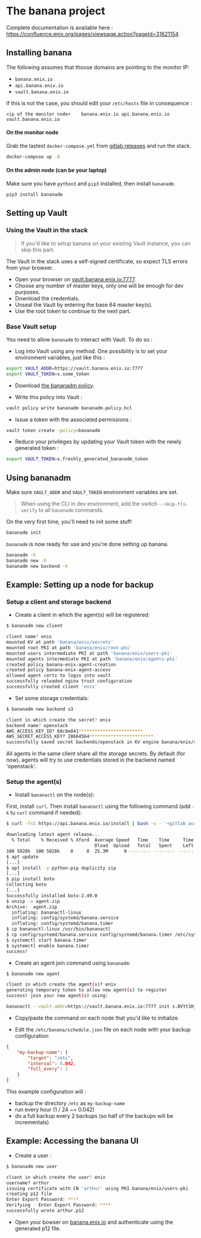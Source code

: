 # The banana project

Complete documentation is available here :
https://confluence.enix.org/pages/viewpage.action?pageId=31621154

## Installing banana

The following assumes that thoose domains are pointing to the monitor IP:

* `banana.enix.io`
* `api.banana.enix.io`
* `vault.banana.enix.io`

If this is not the case, you should edit your `/etc/hosts` file in consequence :

```
<ip of the monitor node>	banana.enix.io api.banana.enix.io vault.banana.enix.io
```

#### On the monitor node

Grab the lastest `docker-compose.yml` from [gitlab releases](https://gitlab.enix.io/products/banana/releases) and run the stack.

```bash
docker-compose up -d
```

#### On the admin node (can be your laptop)

Make sure you have `python3` and `pip3` installed, then install `bananadm`.

```bash
pip3 install bananadm
```

## Setting up Vault

### Using the Vault in the stack

> If you'd like to setup banana on your existing Vault instance, you can skip this part.

The Vault in the stack uses a self-signed certificate, so expect TLS errors from your browser.

* Open your browser on [vault.banana.enix.io:7777](https://vault.banana.enix.io:7777).
* Choose any number of master keys, only one will be enough for dev purposes.
* Download the credentials.
* Unseal the Vault by entering the base 64 master key(s).
* Use the root token to continue to the next part.

### Base Vault setup

You need to allow `bananadm` to interact with Vault. To do so :

* Log into Vault using any method. One possibility is to set your environment variables, just like this :

```bash
export VAULT_ADDR=https://vault.banana.enix.io:7777
export VAULT_TOKEN=s.some_token
```

* Download [the bananadm policy](https://gitlab.enix.io/products/banana/raw/master/config/vault/bananadm-policy.hcl).

* Write this policy into Vault :

```bash
vault policy write bananadm bananadm-policy.hcl
```

* Issue a token with the associated permissions :

```bash
vault token create -policy=bananadm
```

* Reduce your privileges by updating your Vault token with the newly generated token :

```bash
export VAULT_TOKEN=s.freshly_generated_bananadm_token
```

## Using bananadm

Make sure `VAULT_ADDR` and `VAULT_TOKEN` environment variables are set.

> When using the CLI in dev environment, add the switch `--skip-tls-verify` to all `bananadm` commands.

On the very first time, you'll need to init some stuff:

```bash
bananadm init
```

`bananadm` is now ready for use and you're done setting up banana.

```bash
bananadm -h
bananadm new -h
bananadm new backend -h
```

## Example: Setting up a node for backup

### Setup a client and storage backend

* Create a client in which the agent(s) will be registered:

```bash
$ bananadm new client

client name? enix
mounted KV at path 'banana/enix/secrets'
mounted root PKI at path 'banana/enix/root-pki'
mounted users intermediate PKI at path 'banana/enix/users-pki'
mounted agents intermediate PKI at path 'banana/enix/agents-pki'
created policy banana-enix-agent-creation
created policy banana-enix-agent-access
allowed agent certs to login into vault
successfully reloaded nginx trust configuration
successfully created client 'enix'
```

* Set some storage credentials:

```bash
$ bananadm new backend s3

client in which create the secret? enix
backend name? openstack
AWS_ACCESS_KEY_ID? 68c8e041************************
AWS_SECRET_ACCESS_KEY? 28664564************************
successfully saved secret backends/openstack in KV engine banana/enix/secrets
```

All agents in the same client share all the storage secrets. By default (for now), agents will try to use credentials stored in the backend named 'openstack'.

### Setup the agent(s)

* Install `bananactl` on the node(s):

First, install `curl`. Then install `bananactl` using the following command (add `-k` tu `curl` command if needed):

```bash
$ curl -fsS https://api.banana.enix.io/install | bash -s - '<gitlab access token>'

downloading latest agent release...
  % Total    % Received % Xferd  Average Speed   Time    Time     Time  Current
                                 Dload  Upload   Total   Spent    Left  Speed
100 5028k  100 5028k    0     0  25.3M      0 --:--:-- --:--:-- --:--:-- 25.3M
$ apt update
[...]
$ apt install -y python-pip duplicity zip
[...]
$ pip install boto
Collecting boto
[...]
Successfully installed boto-2.49.0
$ unzip -o agent.zip
Archive:  agent.zip
  inflating: bananactl-linux
  inflating: config/systemd/banana.service
  inflating: config/systemd/banana.timer
$ cp bananactl-linux /usr/bin/bananactl
$ cp config/systemd/banana.service config/systemd/banana.timer /etc/systemd/system/
$ systemctl start banana.timer
$ systemctl enable banana.timer
success!
```

* Create an agent join command using `bananadm`:

```bash
$ bananadm new agent

client in which create the agent(s)? enix
generating temporary token to allow new agent(s) to register
success! join your new agent(s) using:

bananactl --vault-addr=https://vault.banana.enix.io:7777 init s.BVYt1Hj3eLn6NDPS2fJIKzfO enix <agent name>
```

* Copy/paste the command on each node that you'd like to initialize.

* Edit the `/etc/banana/schedule.json` file on each node with your backup configuration:

```json
{
	"my-backup-name": {
		"target": "/etc",
		"interval": 0.042,
		"full_every": 2
	}
}
```

This example configuration will :

* backup the directory `/etc` as `my-backup-name`
* run every hour (1 / 24 ~= 0.042)
* do a full backup every 2 backups (so half of the backups will be incrementals)

## Example: Accessing the banana UI

* Create a user :

```bash
$ bananadm new user

client in which create the user? enix
username? arthur
issuing certificate with CN 'arthur' using PKI banana/enix/users-pki
creating p12 file
Enter Export Password: ****
Verifying - Enter Export Password: ****
successfully wrote arthur.p12
```

* Open your bowser on [banana.enix.io](https://banana.enix.io) and authenticate using the generated p12 file.
